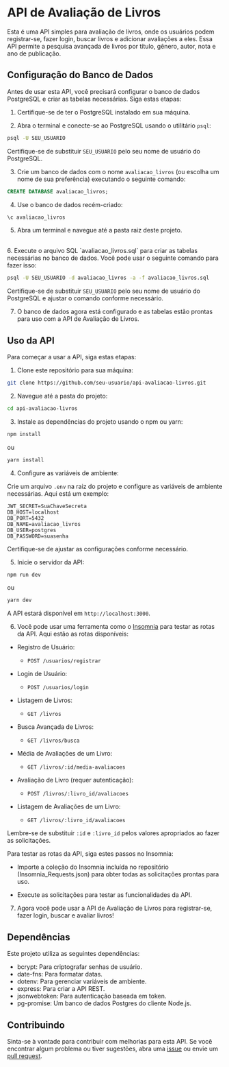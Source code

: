 # API de Avaliação de Livros

Esta é uma API simples para avaliação de livros, onde os usuários podem registrar-se, fazer login, buscar livros e adicionar avaliações a eles. Essa API permite a pesquisa avançada de livros por título, gênero, autor, nota e ano de publicação.

## Configuração do Banco de Dados

Antes de usar esta API, você precisará configurar o banco de dados PostgreSQL e criar as tabelas necessárias. Siga estas etapas:

1. Certifique-se de ter o PostgreSQL instalado em sua máquina.

2. Abra o terminal e conecte-se ao PostgreSQL usando o utilitário `psql`:

```bash
psql -U SEU_USUARIO
```

Certifique-se de substituir `SEU_USUARIO` pelo seu nome de usuário do PostgreSQL.

3. Crie um banco de dados com o nome `avaliacao_livros` (ou escolha um nome de sua preferência) executando o seguinte comando:

```sql
CREATE DATABASE avaliacao_livros;
```

4. Use o banco de dados recém-criado:

```sql
\c avaliacao_livros
```

5. Abra um terminal e navegue até a pasta raiz deste projeto.
<br>
6. Execute o arquivo SQL `avaliacao_livros.sql` para criar as tabelas necessárias no banco de dados. Você pode usar o seguinte comando para fazer isso:

```bash
psql -U SEU_USUARIO -d avaliacao_livros -a -f avaliacao_livros.sql
```
Certifique-se de substituir `SEU_USUARIO` pelo seu nome de usuário do PostgreSQL e ajustar o comando conforme necessário.

7. O banco de dados agora está configurado e as tabelas estão prontas para uso com a API de Avaliação de Livros.

## Uso da API

Para começar a usar a API, siga estas etapas:

1. Clone este repositório para sua máquina:

```bash
git clone https://github.com/seu-usuario/api-avaliacao-livros.git
```

2. Navegue até a pasta do projeto:

```bash
cd api-avaliacao-livros
```

3. Instale as dependências do projeto usando o npm ou yarn:

```bash
npm install
```

ou

```bash
yarn install
```

4. Configure as variáveis de ambiente:

Crie um arquivo `.env` na raiz do projeto e configure as variáveis de ambiente necessárias. Aqui está um exemplo:

```
JWT_SECRET=SuaChaveSecreta
DB_HOST=localhost
DB_PORT=5432
DB_NAME=avaliacao_livros
DB_USER=postgres
DB_PASSWORD=suasenha
```

Certifique-se de ajustar as configurações conforme necessário.

5. Inicie o servidor da API:

```bash
npm run dev
```

ou

```bash
yarn dev
```

A API estará disponível em `http://localhost:3000`.

6. Você pode usar uma ferramenta como o [Insomnia](https://insomnia.rest/) para testar as rotas da API. Aqui estão as rotas disponíveis:

- Registro de Usuário:
  - `POST /usuarios/registrar`

- Login de Usuário:
  - `POST /usuarios/login`

- Listagem de Livros:
  - `GET /livros`

- Busca Avançada de Livros:
  - `GET /livros/busca`

- Média de Avaliações de um Livro:
  - `GET /livros/:id/media-avaliacoes`

- Avaliação de Livro (requer autenticação):
  - `POST /livros/:livro_id/avaliacoes`

- Listagem de Avaliações de um Livro:
  - `GET /livros/:livro_id/avaliacoes`

Lembre-se de substituir `:id` e `:livro_id` pelos valores apropriados ao fazer as solicitações.


Para testar as rotas da API, siga estes passos no Insomnia:

- Importe a coleção do Insomnia incluída no repositório (Insomnia_Requests.json) para obter todas as solicitações prontas para uso.

- Execute as solicitações para testar as funcionalidades da API.


7. Agora você pode usar a API de Avaliação de Livros para registrar-se, fazer login, buscar e avaliar livros!

## Dependências

Este projeto utiliza as seguintes dependências:

- bcrypt: Para criptografar senhas de usuário.
- date-fns: Para formatar datas.
- dotenv: Para gerenciar variáveis de ambiente.
- express: Para criar a API REST.
- jsonwebtoken: Para autenticação baseada em token.
- pg-promise: Um banco de dados Postgres do cliente Node.js.


## Contribuindo

Sinta-se à vontade para contribuir com melhorias para esta API. Se você encontrar algum problema ou tiver sugestões, abra uma [issue](https://github.com/thiagopedro99/API_de_Avaliacao_de_Livros/issues) ou envie um [pull request](https://github.com/thiagopedro99/API_de_Avaliacao_de_Livros/pulls).

